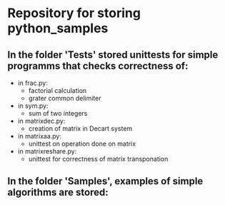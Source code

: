 # Repository for storing python_samples
## In the folder 'Tests' stored unittests for simple programms that checks correctness of:
  * in frac.py:
    * factorial calculation
    * grater common delimiter
  * in sym.py:
    * sum of two integers
  * in matrixdec.py:
    * creation of matrix in Decart system
  * in matrixaa.py:
    * unittest on operation done on matrix
  * in matrixreshare.py:
    * unittest for correctness of matrix transponation
## In the folder 'Samples', examples of simple algorithms are stored:
